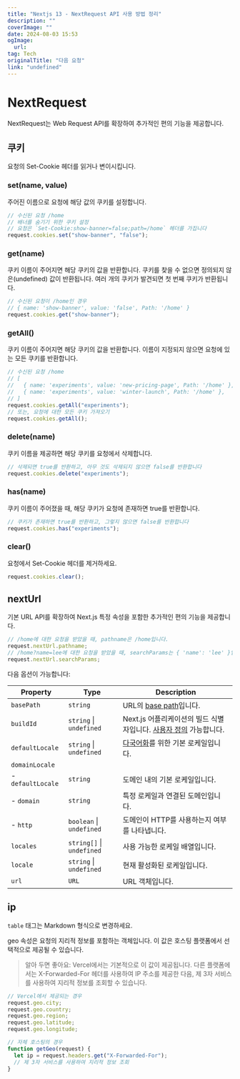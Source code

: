```yaml
---
title: "Nextjs 13 - NextRequest API 사용 방법 정리"
description: ""
coverImage: ""
date: 2024-08-03 15:53
ogImage: 
  url: 
tag: Tech
originalTitle: "다음 요청"
link: "undefined"
---
```




# NextRequest

NextRequest는 Web Request API를 확장하여 추가적인 편의 기능을 제공합니다.

## 쿠키

요청의 Set-Cookie 헤더를 읽거나 변이시킵니다.

<div class="content-ad"></div>

### set(name, value)

주어진 이름으로 요청에 해당 값의 쿠키를 설정합니다.

```js
// 수신된 요청 /home
// 배너를 숨기기 위한 쿠키 설정
// 요청은 `Set-Cookie:show-banner=false;path=/home` 헤더를 가집니다
request.cookies.set("show-banner", "false");
```

### get(name)

<div class="content-ad"></div>

쿠키 이름이 주어지면 해당 쿠키의 값을 반환합니다. 쿠키를 찾을 수 없으면 정의되지 않은(undefined) 값이 반환됩니다. 여러 개의 쿠키가 발견되면 첫 번째 쿠키가 반환됩니다.

```js
// 수신된 요청이 /home인 경우
// { name: 'show-banner', value: 'false', Path: '/home' }
request.cookies.get("show-banner");
```

### getAll()

쿠키 이름이 주어지면 해당 쿠키의 값을 반환합니다. 이름이 지정되지 않으면 요청에 있는 모든 쿠키를 반환합니다.

<div class="content-ad"></div>

```js
// 수신된 요청 /home
// [
//   { name: 'experiments', value: 'new-pricing-page', Path: '/home' },
//   { name: 'experiments', value: 'winter-launch', Path: '/home' },
// ]
request.cookies.getAll("experiments");
// 또는, 요청에 대한 모든 쿠키 가져오기
request.cookies.getAll();
```

### delete(name)

쿠키 이름을 제공하면 해당 쿠키를 요청에서 삭제합니다.

```js
// 삭제되면 true를 반환하고, 아무 것도 삭제되지 않으면 false를 반환합니다
request.cookies.delete("experiments");
```

<div class="content-ad"></div>

### has(name)

쿠키 이름이 주어졌을 때, 해당 쿠키가 요청에 존재하면 true를 반환합니다.

```js
// 쿠키가 존재하면 true를 반환하고, 그렇지 않으면 false를 반환합니다
request.cookies.has("experiments");
```

### clear()

<div class="content-ad"></div>

요청에서 Set-Cookie 헤더를 제거하세요.

```js
request.cookies.clear();
```

## nextUrl

기본 URL API를 확장하여 Next.js 특정 속성을 포함한 추가적인 편의 기능을 제공합니다.

<div class="content-ad"></div>

```js
// /home에 대한 요청을 받았을 때, pathname은 /home입니다.
request.nextUrl.pathname;
// /home?name=lee에 대한 요청을 받았을 때, searchParams는 { 'name': 'lee' }입니다.
request.nextUrl.searchParams;
```

다음 옵션이 가능합니다:

| Property          | Type                      | Description                                                                                                                              |
| ----------------- | ------------------------- | ---------------------------------------------------------------------------------------------------------------------------------------- |
| `basePath`        | `string`                  | URL의 <a href="/docs/pages/api-reference/next-config-js/basePath">base path</a>입니다.                                                   |
| `buildId`         | `string` \| `undefined`   | Next.js 어플리케이션의 빌드 식별자입니다. <a href="/docs/pages/api-reference/next-config-js/generateBuildId">사용자 정의</a> 가능합니다. |
| `defaultLocale`   | `string` \| `undefined`   | <a href="/docs/pages/building-your-application/routing/internationalization">다국어화</a>를 위한 기본 로케일입니다.                      |
| `domainLocale`    |                           |                                                                                                                                          |
| - `defaultLocale` | `string`                  | 도메인 내의 기본 로케일입니다.                                                                                                           |
| - `domain`        | `string`                  | 특정 로케일과 연결된 도메인입니다.                                                                                                       |
| - `http`          | `boolean` \| `undefined`  | 도메인이 HTTP를 사용하는지 여부를 나타냅니다.                                                                                            |
| `locales`         | `string[]` \| `undefined` | 사용 가능한 로케일 배열입니다.                                                                                                           |
| `locale`          | `string` \| `undefined`   | 현재 활성화된 로케일입니다.                                                                                                              |
| `url`             | `URL`                     | URL 객체입니다.                                                                                                                          |

## ip

<div class="content-ad"></div>

`table` 태그는 Markdown 형식으로 변경하세요.

<div class="content-ad"></div>

geo 속성은 요청의 지리적 정보를 포함하는 객체입니다. 이 값은 호스팅 플랫폼에서 선택적으로 제공될 수 있습니다.

> 알아 두면 좋아요: Vercel에서는
> 기본적으로 이 값이 제공됩니다. 다른 플랫폼에서는 X-Forwarded-For
> 헤더를 사용하여 IP 주소를 제공한 다음, 제 3자 서비스를 사용하여
> 지리적 정보를 조회할 수 있습니다.

```js
// Vercel에서 제공되는 경우
request.geo.city;
request.geo.country;
request.geo.region;
request.geo.latitude;
request.geo.longitude;

// 자체 호스팅의 경우
function getGeo(request) {
  let ip = request.headers.get("X-Forwarded-For");
  // 제 3자 서비스를 사용하여 지리적 정보 조회
}
```

<div class="content-ad"></div>
